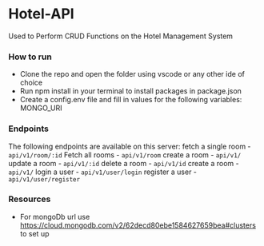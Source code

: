 # Hotel-API
Used to Perform CRUD Functions on the Hotel Management System

### How to run
- Clone the repo and open the folder using vscode or any other ide of choice
- Run npm install in your terminal to install packages in package.json
- Create a config.env file and fill in values for the following variables:
MONGO_URI

### Endpoints
The following endpoints are available on this server:
fetch a single room - `api/v1/room/:id` 
Fetch all rooms - `api/v1/room` 
create a room - `api/v1/`
update a room - `api/v1/:id`
delete a room - `api/v1/id`
create a room - `api/v1/`
login a user - `api/v1/user/login`
register a user - `api/v1/user/register`


### Resources
- For mongoDb url use https://cloud.mongodb.com/v2/62decd80ebe1584627659bea#clusters to set up


